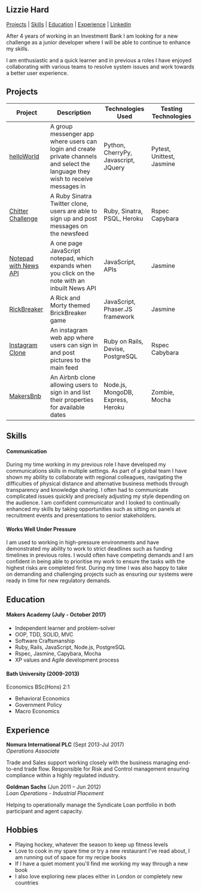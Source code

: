 ## Lizzie Hard

[Projects](#projects) | [Skills](#skills) | [Education](#education) | [Experience](#experience) | [Linkedin](https://www.linkedin.com/in/lizzie-hard-559960aa)

<p>After 4 years of working in an Investment Bank I am looking for a new challenge as a junior developer where I will be able to continue to enhance my skills. </p>

<p>I am enthusiastic and a quick learner and in previous a roles I have enjoyed collaborating with various teams to resolve system issues and work towards a better user experience.</p>

## Projects

Project | Description | Technologies Used | Testing Technologies
--- | --- | --- | ---
[helloWorld](https://github.com/manoadamro/Mapp)| A group messenger app where users can login and create private channels and select the language they wish to receive messages in| Python, CherryPy, Javascript, JQuery| Pytest, Unittest, Jasmine
[Chitter Challenge](https://github.com/LizH90/chitter-challenge)| A Ruby Sinatra Twitter clone, users are able to sign up and post messages on the newsfeed | Ruby, Sinatra, PSQL, Heroku | Rspec Capybara
[Notepad with News API](https://github.com/david-div/DwepsNotePad) | A one page JavaScript notepad, which expands when you click on the note with an inbuilt News API | JavaScript, APIs | Jasmine
[RickBreaker](https://github.com/ofrost617/slofe-brickbreaker)| A Rick and Morty themed BrickBreaker game | JavaScript, Phaser.JS framework | Jasmine
[Instagram Clone](https://github.com/LizH90/instagram/blob/master/README.md)|An instagram web app where users can sign in and post pictures to the main feed | Ruby on Rails, Devise, PostgreSQL | Rspec Cabybara
[MakersBnb](https://github.com/willjsporter/makersbnb)|An Airbnb clone allowing users to sign in and list their properties for available dates|Node.js, MongoDB, Express, Heroku | Zombie, Mocha

## Skills

#### Communication

During my time working in my previous role I have developed my communications skills in multiple settings. As part of a global team I have shown my ability to collaborate with regional colleagues, navigating the difficulties of physical distance and alternative business methods through transparency and knowledge sharing.
I often had to communicate complicated issues quickly and precisely adjusting my style depending on the audience. I am confident communicator and I looked to continually enhanced my skills by taking opportunities such as sitting on panels at recruitment events and presentations to senior stakeholders.


#### Works Well Under Pressure

I am used to working in high-pressure environments and have demonstrated my ability to work to strict deadlines such as funding timelines in previous roles.  I would often have competing demands and I am confident in being able to prioritise my work to ensure the tasks with the highest risks are completed first. During my time I was also happy to take on demanding and challenging projects such as ensuring our systems were ready in time for new regulatory demands.

## Education

#### Makers Academy (July - October 2017)

- Independent learner and problem-solver
- OOP, TDD, SOLID, MVC
- Software Craftsmanship
- Ruby, Rails, JavaScript, Node.js, PostgreSQL
- Rspec, Jasmine, Capybara, Mocha
- XP values and Agile development process

#### Bath University (2009-2013)

Economics BSc(Hons) 2:1
  * Behavioral Economics
  * Government Policy
  * Macro Economics


## Experience

**Nomura International PLC** (Sept 2013-Jul 2017)    
*Operations Associate*

Trade and Sales support working closely with the business managing end-to-end trade flow.
Responsible for Risk and Control management ensuring compliance within a highly regulated industry.

**Goldman Sachs** (Jun 2011 – Jun 2012)   
*Loan Operations - Industrial Placement*

Helping to operationally manage the Syndicate Loan portfolio in both participant and agent capacity.  

## Hobbies

- Playing hockey, whatever the season to keep up fitness levels
- Love to cook in my spare time or try a new restaurant I've read about, I am running out of space for my recipe books
- If I have a quiet moment you'll find me working my way through a new book
- I also love exploring new places either in London or completely new countries
